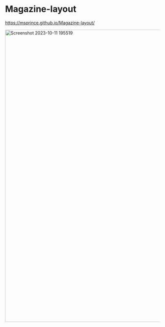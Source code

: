# Magazine-layout
https://msprince.github.io/Magazine-layout/
 
<img width="948" alt="Screenshot 2023-10-11 195519" src="https://github.com/MSPrince/Magazine-layout/assets/135182786/6a4358d9-638e-4b9b-b9d5-73151a811a5d">

